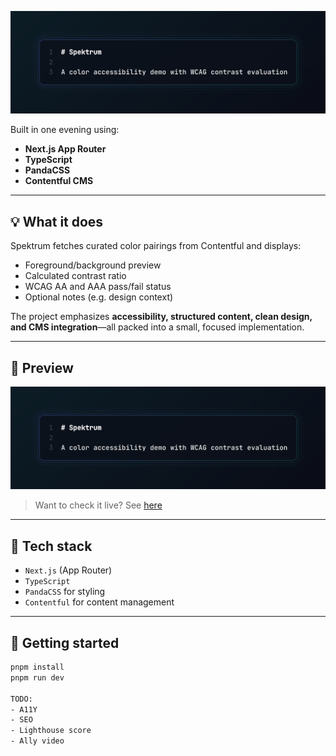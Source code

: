 ![Spektrum. A tiny, purposeful demo site to visualize and evaluate color accessibility using WCAG contrast ratio standards.](./public/og-image.png)

Built in one evening using:

- **Next.js App Router**
- **TypeScript**
- **PandaCSS**
- **Contentful CMS**

---

## 💡 What it does

Spektrum fetches curated color pairings from Contentful and displays:

- Foreground/background preview
- Calculated contrast ratio
- WCAG AA and AAA pass/fail status
- Optional notes (e.g. design context)

The project emphasizes **accessibility, structured content, clean design, and CMS integration**—all packed into a small, focused implementation.

---

## 📸 Preview

![Spektrum UI preview](public/og-image.png)

> Want to check it live? See [here](spektrum-git-main-juan-manuel-incaurgarats-projects.vercel.app)

---

## 🧪 Tech stack

- `Next.js` (App Router)
- `TypeScript`
- `PandaCSS` for styling
- `Contentful` for content management

---

## 🚀 Getting started

```bash
pnpm install
pnpm run dev

TODO:
- A11Y
- SEO
- Lighthouse score
- Ally video